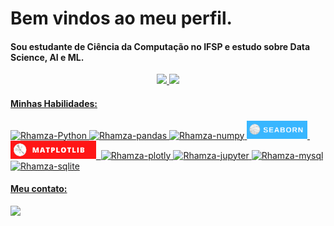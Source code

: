 # Bem vindos ao meu perfil.

#### Sou estudante de Ciência da Computação no IFSP e estudo sobre Data Science, AI e ML.

<div align="center">
  <a href="https://github.com/rmmourad">
  <img height="180em" src="https://github-readme-stats.vercel.app/api?username=rmmourad&show_icons=true&include_all_commits=true&count_private=true"/>
  <img height="180em" src="https://github-readme-stats.vercel.app/api/top-langs/?username=rmmourad&layout=compact&langs_count=7"/>
</div>

#### Minhas Habilidades:
<div>
<img alt="Rhamza-Python" src="https://img.shields.io/badge/Python-14354C?style=for-the-badge&logo=python&logoColor=white">
<img alt="Rhamza-pandas" src="https://img.shields.io/badge/pandas-%23150458.svg?style=for-the-badge&logo=pandas&logoColor=white">
<img alt="Rhamza-numpy" src="https://img.shields.io/badge/numpy-%23013243.svg?style=for-the-badge&logo=numpy&logoColor=white">
<img alt="Rhamza-seabron" height="29" src="https://github.com/pedrrocabral/Projeto-de-Machine-Learning/blob/f47d5cdc5e589d36542d1d370818e35c60a17d14/img/seaborn_bdges.png">&nbsp;
<img alt="Rhamza-matplotlib" height="29" src="https://github.com/pedrrocabral/Projeto-de-Machine-Learning/blob/837a171c5e8e1e4a2d3303123b98e04c699d804a/img/Matplotlib.png">&nbsp;
<img alt="Rhamza-plotly" src="https://img.shields.io/badge/Plotly-%233F4F75.svg?style=for-the-badge&logo=plotly&logoColor=white">
<img alt="Rhamza-jupyter" src="https://img.shields.io/badge/jupyter-%23FA0F00.svg?style=for-the-badge&logo=jupyter&logoColor=white">
<img alt="Rhamza-mysql" src="https://img.shields.io/badge/MySQL-00000F?style=for-the-badge&logo=mysql&logoColor=white">
<img alt="Rhamza-sqlite" src="https://img.shields.io/badge/SQLite-07405E?style=for-the-badge&logo=sqlite&logoColor=white">
</div>
  
  #### Meu contato:
 
<div> 
  <a href="[https://br.linkedin.com/in/rhamza-mourad]" target="_blank"><img src="https://img.shields.io/badge/-LinkedIn-%230077B5?style=for-the-badge&logo=linkedin&logoColor=white" target="_blank"></a> 
 
